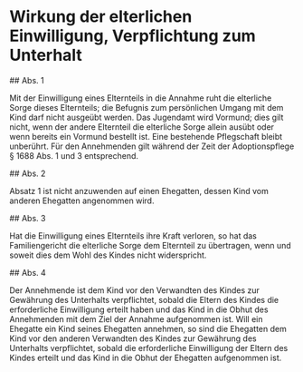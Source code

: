 # Wirkung der elterlichen Einwilligung, Verpflichtung zum Unterhalt



\#\# Abs. 1

 Mit der Einwilligung eines Elternteils in die Annahme ruht die elterliche Sorge dieses Elternteils; die Befugnis zum persönlichen Umgang mit dem Kind darf nicht ausgeübt werden. Das Jugendamt wird Vormund; dies gilt nicht, wenn der andere Elternteil die elterliche Sorge allein ausübt oder wenn bereits ein Vormund bestellt ist. Eine bestehende Pflegschaft bleibt unberührt. Für den Annehmenden gilt während der Zeit der Adoptionspflege § 1688 Abs. 1 und 3 entsprechend.

\#\# Abs. 2

 Absatz 1 ist nicht anzuwenden auf einen Ehegatten, dessen Kind vom anderen Ehegatten angenommen wird.

\#\# Abs. 3

 Hat die Einwilligung eines Elternteils ihre Kraft verloren, so hat das Familiengericht die elterliche Sorge dem Elternteil zu übertragen, wenn und soweit dies dem Wohl des Kindes nicht widerspricht.

\#\# Abs. 4

 Der Annehmende ist dem Kind vor den Verwandten des Kindes zur Gewährung des Unterhalts verpflichtet, sobald die Eltern des Kindes die erforderliche Einwilligung erteilt haben und das Kind in die Obhut des Annehmenden mit dem Ziel der Annahme aufgenommen ist. Will ein Ehegatte ein Kind seines Ehegatten annehmen, so sind die Ehegatten dem Kind vor den anderen Verwandten des Kindes zur Gewährung des Unterhalts verpflichtet, sobald die erforderliche Einwilligung der Eltern des Kindes erteilt und das Kind in die Obhut der Ehegatten aufgenommen ist. 

